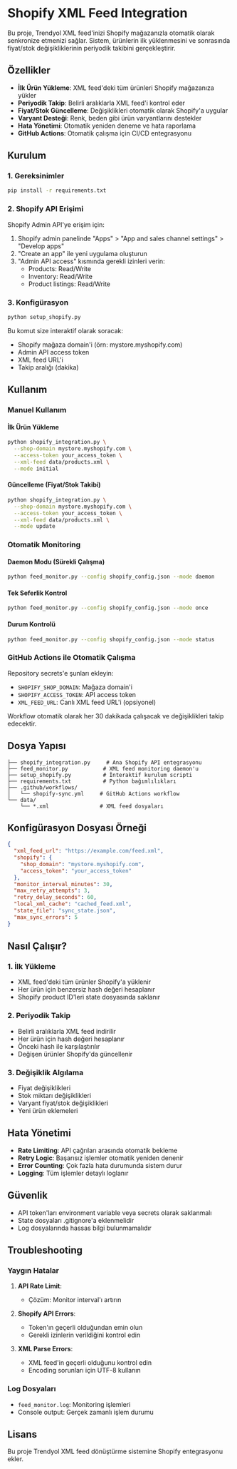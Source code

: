 # Shopify XML Feed Integration

Bu proje, Trendyol XML feed'inizi Shopify mağazanızla otomatik olarak senkronize etmenizi sağlar. Sistem, ürünlerin ilk yüklenmesini ve sonrasında fiyat/stok değişikliklerinin periyodik takibini gerçekleştirir.

## Özellikler

- **İlk Ürün Yükleme**: XML feed'deki tüm ürünleri Shopify mağazanıza yükler
- **Periyodik Takip**: Belirli aralıklarla XML feed'i kontrol eder
- **Fiyat/Stok Güncelleme**: Değişiklikleri otomatik olarak Shopify'a uygular
- **Varyant Desteği**: Renk, beden gibi ürün varyantlarını destekler
- **Hata Yönetimi**: Otomatik yeniden deneme ve hata raporlama
- **GitHub Actions**: Otomatik çalışma için CI/CD entegrasyonu

## Kurulum

### 1. Gereksinimler

```bash
pip install -r requirements.txt
```

### 2. Shopify API Erişimi

Shopify Admin API'ye erişim için:
1. Shopify admin panelinde "Apps" > "App and sales channel settings" > "Develop apps" 
2. "Create an app" ile yeni uygulama oluşturun
3. "Admin API access" kısmında gerekli izinleri verin:
   - Products: Read/Write
   - Inventory: Read/Write
   - Product listings: Read/Write

### 3. Konfigürasyon

```bash
python setup_shopify.py
```

Bu komut size interaktif olarak soracak:
- Shopify mağaza domain'i (örn: mystore.myshopify.com)
- Admin API access token
- XML feed URL'i
- Takip aralığı (dakika)

## Kullanım

### Manuel Kullanım

#### İlk Ürün Yükleme
```bash
python shopify_integration.py \
  --shop-domain mystore.myshopify.com \
  --access-token your_access_token \
  --xml-feed data/products.xml \
  --mode initial
```

#### Güncelleme (Fiyat/Stok Takibi)
```bash
python shopify_integration.py \
  --shop-domain mystore.myshopify.com \
  --access-token your_access_token \
  --xml-feed data/products.xml \
  --mode update
```

### Otomatik Monitoring

#### Daemon Modu (Sürekli Çalışma)
```bash
python feed_monitor.py --config shopify_config.json --mode daemon
```

#### Tek Seferlik Kontrol
```bash
python feed_monitor.py --config shopify_config.json --mode once
```

#### Durum Kontrolü
```bash
python feed_monitor.py --config shopify_config.json --mode status
```

### GitHub Actions ile Otomatik Çalışma

Repository secrets'e şunları ekleyin:
- `SHOPIFY_SHOP_DOMAIN`: Mağaza domain'i
- `SHOPIFY_ACCESS_TOKEN`: API access token
- `XML_FEED_URL`: Canlı XML feed URL'i (opsiyonel)

Workflow otomatik olarak her 30 dakikada çalışacak ve değişiklikleri takip edecektir.

## Dosya Yapısı

```
├── shopify_integration.py     # Ana Shopify API entegrasyonu
├── feed_monitor.py           # XML feed monitoring daemon'u
├── setup_shopify.py          # İnteraktif kurulum scripti
├── requirements.txt          # Python bağımlılıkları
├── .github/workflows/
│   └── shopify-sync.yml     # GitHub Actions workflow
└── data/
    └── *.xml                # XML feed dosyaları
```

## Konfigürasyon Dosyası Örneği

```json
{
  "xml_feed_url": "https://example.com/feed.xml",
  "shopify": {
    "shop_domain": "mystore.myshopify.com",
    "access_token": "your_access_token"
  },
  "monitor_interval_minutes": 30,
  "max_retry_attempts": 3,
  "retry_delay_seconds": 60,
  "local_xml_cache": "cached_feed.xml",
  "state_file": "sync_state.json",
  "max_sync_errors": 5
}
```

## Nasıl Çalışır?

### 1. İlk Yükleme
- XML feed'deki tüm ürünler Shopify'a yüklenir
- Her ürün için benzersiz hash değeri hesaplanır
- Shopify product ID'leri state dosyasında saklanır

### 2. Periyodik Takip
- Belirli aralıklarla XML feed indirilir
- Her ürün için hash değeri hesaplanır
- Önceki hash ile karşılaştırılır
- Değişen ürünler Shopify'da güncellenir

### 3. Değişiklik Algılama
- Fiyat değişiklikleri
- Stok miktarı değişiklikleri
- Varyant fiyat/stok değişiklikleri
- Yeni ürün eklemeleri

## Hata Yönetimi

- **Rate Limiting**: API çağrıları arasında otomatik bekleme
- **Retry Logic**: Başarısız işlemler otomatik yeniden denenir
- **Error Counting**: Çok fazla hata durumunda sistem durur
- **Logging**: Tüm işlemler detaylı loglanır

## Güvenlik

- API token'ları environment variable veya secrets olarak saklanmalı
- State dosyaları .gitignore'a eklenmelidir
- Log dosyalarında hassas bilgi bulunmamalıdır

## Troubleshooting

### Yaygın Hatalar

1. **API Rate Limit**: 
   - Çözüm: Monitor interval'ı artırın

2. **Shopify API Errors**:
   - Token'ın geçerli olduğundan emin olun
   - Gerekli izinlerin verildiğini kontrol edin

3. **XML Parse Errors**:
   - XML feed'in geçerli olduğunu kontrol edin
   - Encoding sorunları için UTF-8 kullanın

### Log Dosyaları
- `feed_monitor.log`: Monitoring işlemleri
- Console output: Gerçek zamanlı işlem durumu

## Lisans

Bu proje Trendyol XML feed dönüştürme sistemine Shopify entegrasyonu ekler.